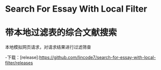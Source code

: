 # Search For Essay With Local Filter
# 带本地过滤表的综合文献搜索
本地模拟网页请求，对请求结果进行过滤筛查

-下载：[release]:https://github.com/lincode7/search-for-essay-with-local-filter/releases
